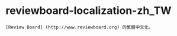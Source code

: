 reviewboard-localization-zh_TW
=======================

    [Review Board] (http://www.reviewboard.org) 的繁體中文化。

